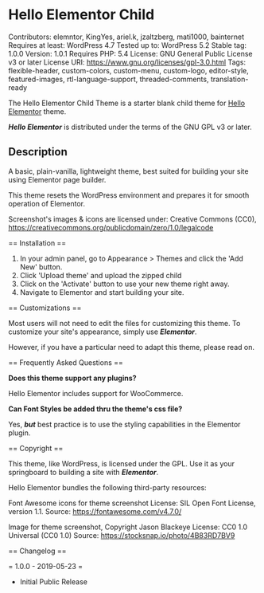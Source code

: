 # Hello Elementor Child 

Contributors: elemntor, KingYes, ariel.k, jzaltzberg, mati1000, bainternet
Requires at least: WordPress 4.7
Tested up to: WordPress 5.2
Stable tag: 1.0.0
Version: 1.0.1
Requires PHP: 5.4
License: GNU General Public License v3 or later
License URI: https://www.gnu.org/licenses/gpl-3.0.html
Tags: flexible-header, custom-colors, custom-menu, custom-logo, editor-style, featured-images, rtl-language-support, threaded-comments, translation-ready

The Hello Elementor Child Theme is a starter blank child theme for [Hello Elementor](https://wordpress.org/themes/hello-elementor/) theme.

***Hello Elementor*** is distributed under the terms of the GNU GPL v3 or later.

## Description

A basic, plain-vanilla, lightweight theme, best suited for building your site using Elementor page builder.

This theme resets the WordPress environment and prepares it for smooth operation of Elementor.

Screenshot's images & icons are licensed under: Creative Commons (CC0), https://creativecommons.org/publicdomain/zero/1.0/legalcode

== Installation ==

1. In your admin panel, go to Appearance > Themes and click the 'Add New' button.
2. Click 'Upload theme' and upload the zipped child
3. Click on the 'Activate' button to use your new theme right away.
4. Navigate to Elementor and start building your site.

== Customizations ==

Most users will not need to edit the files for customizing this theme.
To customize your site's appearance, simply use ***Elementor***.

However, if you have a particular need to adapt this theme, please read on.

== Frequently Asked Questions ==

**Does this theme support any plugins?**

Hello Elementor includes support for WooCommerce.

**Can Font Styles be added thru the theme's css file?**

Yes, ***but*** best practice is to use the styling capabilities in the Elementor plugin.

== Copyright ==

This theme, like WordPress, is licensed under the GPL.
Use it as your springboard to building a site with ***Elementor***.

Hello Elementor bundles the following third-party resources:

Font Awesome icons for theme screenshot
License: SIL Open Font License, version 1.1.
Source: https://fontawesome.com/v4.7.0/

Image for theme screenshot, Copyright Jason Blackeye
License: CC0 1.0 Universal (CC0 1.0)
Source: https://stocksnap.io/photo/4B83RD7BV9

== Changelog ==

= 1.0.0 - 2019-05-23 =
* Initial Public Release
